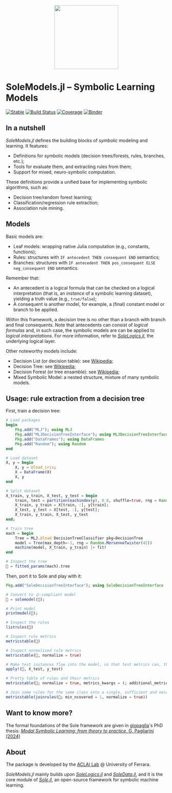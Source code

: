 <div align="center"><a href="https://github.com/aclai-lab/Sole.jl"><img src="logo.png" alt="" title="This package is part of Sole.jl" width="200"></a></div>

# SoleModels.jl – Symbolic Learning Models

[![Stable](https://img.shields.io/badge/docs-stable-blue.svg)](https://aclai-lab.github.io/SoleModels.jl/stable)
[![Build Status](https://api.cirrus-ci.com/github/aclai-lab/SoleModels.jl.svg?branch=main)](https://cirrus-ci.com/github/aclai-lab/SoleModels.jl)
[![Coverage](https://codecov.io/gh/aclai-lab/SoleModels.jl/branch/master/graph/badge.svg)](https://codecov.io/gh/aclai-lab/SoleModels.jl)
[![Binder](https://mybinder.org/badge_logo.svg)](https://mybinder.org/v2/gh/aclai-lab/SoleModels.jl/HEAD?labpath=pluto-demo.jl)
<!-- [![Code Style: Blue](https://img.shields.io/badge/code%20style-blue-4495d1.svg)](https://github.com/invenia/BlueStyle) -->

<!-- [![Dev](https://img.shields.io/badge/docs-dev-blue.svg)](https://aclai-lab.github.io/SoleModels.jl/dev) -->

## In a nutshell

*SoleModels.jl* defines the building blocks of *symbolic* modeling and learning.
It features:
- Definitions for symbolic models (decision trees/forests, rules, branches, etc.);
- Tools for evaluate them, and extracting rules from them;
- Support for mixed, neuro-symbolic computation.

These definitions provide a unified base for implementing symbolic algorithms, such as:
- Decision tree/random forest learning;
- Classification/regression rule extraction;
- Association rule mining.

## Models

Basic models are:
- Leaf models: wrapping native Julia computation (e.g., constants, functions);
- Rules: structures with `IF antecedent THEN consequent END` semantics;
- Branches: structures with `IF antecedent THEN pos_consequent ELSE neg_consequent END` semantics.

Remember that:
- An antecedent is a logical formula that can be checked on a logical interpretation (that is, an *instance* of a symbolic learning dataset), yielding a truth value (e.g., `true/false`);
- A consequent is another model, for example, a (final) constant model or branch to be applied.

Within this framework, a decision tree is no other than a branch with branch and final consequents.
Note that antecedents can consist of *logical formulas* and, in such case, the symbolic models
are can be applied to *logical interpretations*.
For more information, refer to [*SoleLogics.jl*](https://github.com/aclai-lab/SoleLogics.jl), the underlying logical layer.

Other noteworthy models include:
- Decision List (or decision table): see [Wikipedia](https://en.wikipedia.org/wiki/Decision_list);
- Decision Tree: see [Wikipedia](https://en.wikipedia.org/wiki/Decision_tree);
- Decision Forest (or tree ensamble): see [Wikipedia](https://en.wikipedia.org/wiki/Random_forest);
- Mixed Symbolic Model: a nested structure, mixture of many symbolic models.

## Usage: rule extraction from a decision tree

First, train a decision tree:
```julia
# Load packages
begin
    Pkg.add("MLJ"); using MLJ
    Pkg.add("MLJDecisionTreeInterface"); using MLJDecisionTreeInterface
    Pkg.add("DataFrames"); using DataFrames
    Pkg.add("Random"); using Random
end

# Load dataset
X, y = begin
    X, y = @load_iris;
    X = DataFrame(X)
    X, y
end

# Split dataset
X_train, y_train, X_test, y_test = begin
    train, test = partition(eachindex(y), 0.8, shuffle=true, rng = Random.MersenneTwister(42));
    X_train, y_train = X[train, :], y[train];
    X_test, y_test = X[test, :], y[test];
    X_train, y_train, X_test, y_test
end;

# Train tree
mach = begin
    Tree = MLJ.@load DecisionTreeClassifier pkg=DecisionTree
    model = Tree(max_depth=-1, rng = Random.MersenneTwister(42))
    machine(model, X_train, y_train) |> fit!
end

# Inspect the tree
🌱 = fitted_params(mach).tree
```

Then, port it to Sole and play with it:
```julia
Pkg.add("SoleDecisionTreeInterface"); using SoleDecisionTreeInterface

# Convert to 🌞-compliant model
🌲 = solemodel(🌱);

# Print model
printmodel(🌲);

# Inspect the rules
listrules(🌲)

# Inspect rule metrics
metricstable(🌲)

# Inspect normalized rule metrics
metricstable(🌲, normalize = true)

# Make test instances flow into the model, so that test metrics can, then, be computed.
apply!(🌲, X_test, y_test)

# Pretty table of rules and their metrics
metricstable(🌲; normalize = true, metrics_kwargs = (; additional_metrics = (; height = r->SoleLogics.height(antecedent(r)))))

# Join some rules for the same class into a single, sufficient and necessary condition for that class
metricstable(joinrules(🌲; min_ncovered = 1, normalize = true))
```

<!-- Be careful extracting rules from tree ensembles; there is a combinatorial explosion! -->

## Want to know more?
The formal foundations of the Sole framework are given in [giopaglia](https://github.com/giopaglia/)'s PhD thesis:
[*Modal Symbolic Learning: from theory to practice*, G. Pagliarini (2024)](https://scholar.google.com/citations?view_op=view_citation&hl=en&user=FRo4yrcAAAAJ&citation_for_view=FRo4yrcAAAAJ:LkGwnXOMwfcC)

<!-- TODO explain -->

## About

The package is developed by the [ACLAI Lab](https://aclai.unife.it/en/) @ University of Ferrara.

*SoleModels.jl* mainly builds upon [*SoleLogics.jl*](https://github.com/aclai-lab/SoleLogics.jl) and [*SoleData.jl*](https://github.com/aclai-lab/SoleData.jl), 
and it is the core module of [*Sole.jl*](https://github.com/aclai-lab/Sole.jl), an open-source framework for symbolic machine learning.
